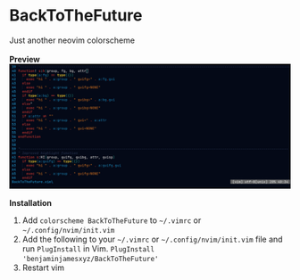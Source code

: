# BackToTheFuture
Just another neovim colorscheme<br><br>
**Preview**
![preview](./assets/preview.png)

**Installation**

1. Add `colorscheme BackToTheFuture` to `~/.vimrc` or `~/.config/nvim/init.vim`
2. Add the following to your `~/.vimrc` or `~/.config/nvim/init.vim` file and run `PlugInstall` in Vim.
    `PlugInstall 'benjaminjamesxyz/BackToTheFuture'`
3. Restart vim 
